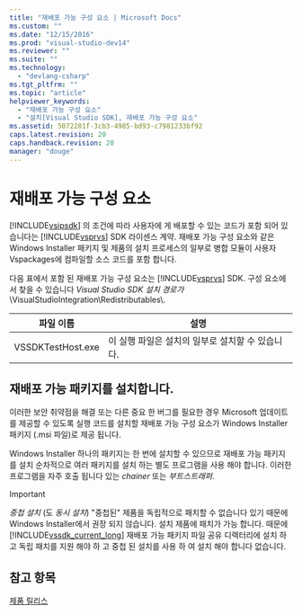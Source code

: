 ```yaml
---
title: "재배포 가능 구성 요소 | Microsoft Docs"
ms.custom: ""
ms.date: "12/15/2016"
ms.prod: "visual-studio-dev14"
ms.reviewer: ""
ms.suite: ""
ms.technology: 
  - "devlang-csharp"
ms.tgt_pltfrm: ""
ms.topic: "article"
helpviewer_keywords: 
  - "재배포 가능 구성 요소"
  - "설치[Visual Studio SDK], 재배포 가능 구성 요소"
ms.assetid: 5072281f-3cb3-4985-bd93-c7981233bf92
caps.latest.revision: 20
caps.handback.revision: 20
manager: "douge"
---
```

# 재배포 가능 구성 요소
[!INCLUDE[vsipsdk](../extensibility/includes/vsipsdk_md.md)] 의 조건에 따라 사용자에 게 배포할 수 있는 코드가 포함 되어 있습니다는 [!INCLUDE[vsprvs](../code-quality/includes/vsprvs_md.md)] SDK 라이센스 계약.  재배포 가능 구성 요소와 같은 Windows Installer 패키지 및 제품의 설치 프로세스의 일부로 병합 모듈이 사용자 Vspackages에 컴파일할 소스 코드를 포함 합니다.  
  
 다음 표에서 포함 된 재배포 가능 구성 요소는 [!INCLUDE[vsprvs](../code-quality/includes/vsprvs_md.md)] SDK.  구성 요소에서 찾을 수 있습니다  *Visual Studio SDK 설치 경로가*\\VisualStudioIntegration\\Redistributables\\.  
  
|파일 이름|설명|  
|-----------|--------|  
|VSSDKTestHost.exe|이 실행 파일은 설치의 일부로 설치할 수 있습니다.|  
  
## 재배포 가능 패키지를 설치합니다.  
 이러한 보안 취약점을 해결 또는 다른 중요 한 버그를 필요한 경우 Microsoft 업데이트를 제공할 수 있도록 실행 코드를 설치할 재배포 가능 구성 요소가 Windows Installer 패키지 \(.msi 파일\)로 제공 됩니다.  
  
 Windows Installer 하나의 패키지는 한 번에 설치할 수 있으므로 재배포 가능 패키지를 설치 순차적으로 여러 패키지를 설치 하는 별도 프로그램을 사용 해야 합니다.  이러한 프로그램을 자주 호출 됩니다 있는  *chainer* 또는  *부트스트래퍼*.  
  
> [!IMPORTANT]
>  *중첩 설치* \(도  *동시 설치*\) "중첩된" 제품을 독립적으로 패치할 수 없습니다 있기 때문에 Windows Installer에서 권장 되지 않습니다.  설치 제품에 패치가 가능 합니다.  때문에 [!INCLUDE[vssdk_current_long](../misc/includes/vssdk_current_long_md.md)] 재배포 가능 패키지 파일 공유 디렉터리에 설치 하 고 독립 패치를 지원 해야 하 고 중첩 된 설치를 사용 하 여 설치 해야 합니다 없습니다.  
  
## 참고 항목  
 [제품 릴리스](../misc/releasing-a-visual-studio-integration-product.md)